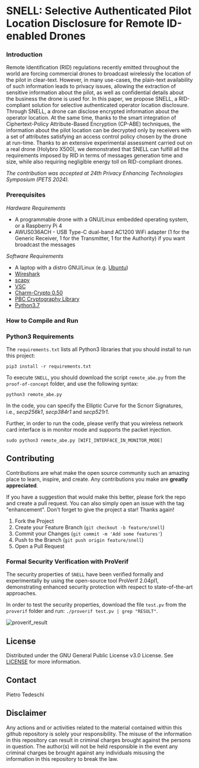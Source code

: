 # SNELL: Selective Authenticated Pilot Location Disclosure for Remote ID-enabled Drones

### Introduction

Remote Identification (RID) regulations recently emitted throughout the world are forcing commercial drones to broadcast wirelessly the location of the pilot in clear-text. However, in many use-cases, the plain-text availability of such information leads to privacy issues, allowing the extraction of sensitive information about the pilot, as well as confidential details about the business the drone is used for. In this paper, we propose SNELL, a RID-compliant solution for selective authenticated operator location disclosure. Through SNELL, a drone can disclose encrypted information about the operator location. At the same time, thanks to the smart integration of Ciphertext-Policy Attribute-Based Encryption (CP-ABE) techniques, the information about the pilot location can be decrypted only by receivers with a set of attributes satisfying an access control policy chosen by the drone at run-time. Thanks to an extensive experimental assessment carried out on a real drone (Holybro X500), we demonstrated that SNELL can fulfill all the requirements imposed by RID in terms of messages generation time and size, while also requiring negligible energy toll on RID-compliant drones.

_The contribution was accepted at 24th Privacy Enhancing Technologies Symposium (PETS 2024)._

### Prerequisites

_Hardware Requirements_

- A programmable drone with a GNU/Linux embedded operating system, or a Raspberry Pi 4
- AWUS036ACH - USB Type-C dual-band AC1200 WiFi adapter (1 for the Generic Receiver, 1 for the Transmitter, 1 for the Authority) if you want broadcast the messages

_Software Requirements_

- A laptop with a distro GNU/Linux (e.g. [Ubuntu](https://ubuntu.com/))
- [Wireshark](https://www.wireshark.org/)
- [scapy](https://www.wireshark.org/](https://scapy.net/))
- [VSC](https://code.visualstudio.com/)
- [Charm-Crypto 0.50](https://jhuisi.github.io/charm/)
- [PBC Cryptography Library](https://crypto.stanford.edu/pbc/times.html)
- [Python3.7](https://www.python.org/)

### How to Compile and Run

### Python3 Requirements
The ```requirements.txt``` lists all Python3 libraries that you should install to run this project:

```
pip3 install -r requirements.txt
```

To execute ```SNELL```, you should download the script ```remote_abe.py``` from the ```proof-of-concept``` folder, and use the following syntax:

```
python3 remote_abe.py
```

In the code, you can specify the Elliptic Curve for the Scnorr Signatures, i.e., _secp256k1_, _secp384r1_ and _secp521r1_.

Further, in order to run the code, please verify that you wireless network card interface is in monitor mode and supports the packet injection.

```sudo python3 remote_abe.py [WIFI_INTERFACE_IN_MONITOR_MODE]```

<!-- CONTRIBUTING -->
## Contributing

Contributions are what make the open source community such an amazing place to learn, inspire, and create. Any contributions you make are **greatly appreciated**.

If you have a suggestion that would make this better, please fork the repo and create a pull request. You can also simply open an issue with the tag "enhancement".
Don't forget to give the project a star! Thanks again!

1. Fork the Project
2. Create your Feature Branch (`git checkout -b feature/snell`)
3. Commit your Changes (`git commit -m 'Add some features'`)
4. Push to the Branch (`git push origin feature/snell`)
5. Open a Pull Request

### Formal Security Verification with ProVerif
The security properties of ```SNELL``` have been verified formally and experimentally by using the open-source tool ProVerif 2.04pl1, demonstrating enhanced security protection with respect to state-of-the-art approaches.

In order to test the security properties, download the file ```test.pv``` from the ```proverif``` folder and run: ```./proverif test.pv | grep "RESULT"```.

![proverif_result](img/snell.png?raw=true "ProVerif")


<!-- LICENSE -->
## License

Distributed under the GNU General Public License v3.0 License. See  [LICENSE](./LICENSE) for more information.


<!-- CONTACT -->
## Contact
Pietro Tedeschi

<!-- DISCLAIMER -->
## Disclaimer

Any actions and or activities related to the material contained within this github repository is solely your responsibility. The misuse of the information in this repository can result in criminal charges brought against the persons in question. The author(s) will not be held responsible in the event any criminal charges be brought against any individuals misusing the information in this repository to break the law.
